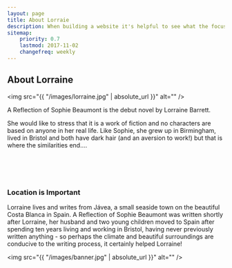 ```yaml
---
layout: page
title: About Lorraie
description: When building a website it's helpful to see what the focus of your site is. This page is an example of how to show a website's focus.
sitemap:
    priority: 0.7
    lastmod: 2017-11-02
    changefreq: weekly
---
```

## About Lorraine

<span class="image left"><img src="{{ "/images/lorraine.jpg" | absolute_url }}" alt="" /></span>

A Reflection of Sophie Beaumont is the debut novel by Lorraine Barrett.

She would like to stress that it is a work of fiction and no characters are based on anyone in her real life. Like Sophie, she grew up in Birmingham, lived in Bristol and both have dark hair (and an aversion to work!) but that is where the similarities end....
<br />
<br />
<br />
<br />
<br />
### Location is Important
<div class="box">
  <p>
    Lorraine lives and writes from Jávea, a small seaside town on the beautiful Costa Blanca in Spain. A Reflection of Sophie Beaumont was written shortly after Lorraine, her husband and two young children moved to Spain after spending ten years living and working in Bristol, having never previously written anything - so perhaps the climate and beautiful surroundings are conducive to the writing process, it certainly helped Lorraine!
  </p>
</div>

<span class="image main"><img src="{{ "/images/banner.jpg" | absolute_url }}" alt="" /></span>

